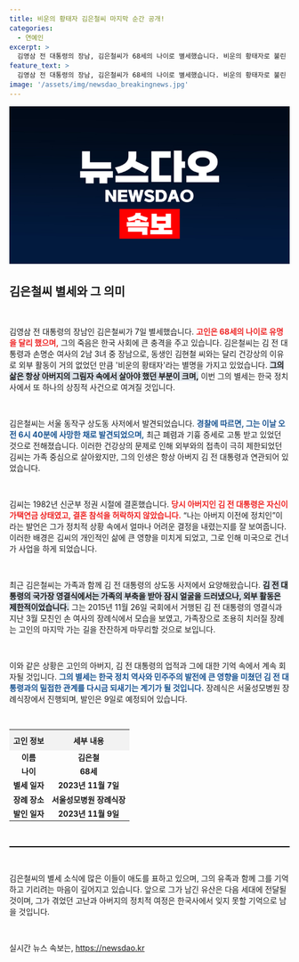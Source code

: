 ```yaml
---
title: 비운의 황태자 김은철씨 마지막 순간 공개!
categories:
  - 연예인
excerpt: >
  김영삼 전 대통령의 장남, 김은철씨가 68세의 나이로 별세했습니다. 비운의 황태자로 불린 고인은 가족장으로 조용히 장례를 치를 예정입니다. 그의 생애와 가족의 뒷이야기를 담은 기사를 클릭해보세요!
feature_text: >
  김영삼 전 대통령의 장남, 김은철씨가 68세의 나이로 별세했습니다. 비운의 황태자로 불린 고인은 가족장으로 조용히 장례를 치를 예정입니다. 그의 생애와 가족의 뒷이야기를 담은 기사를 클릭해보세요!
image: '/assets/img/newsdao_breakingnews.jpg'
---
```


<p><img src="/assets/img/newsdao_breakingnews.jpg" alt="flaretime 속보" /></p>

<h2 data-ke-size="size26">김은철씨 별세와 그 의미</h2>

<p data-ke-size="size16">&nbsp;</p>

<p>김영삼 전 대통령의 장남인 김은철씨가 7일 별세했습니다. <b><span style="color: #ee2323;">고인은 68세의 나이로 유명을 달리 했으며,</span></b> 그의 죽음은 한국 사회에 큰 충격을 주고 있습니다. 김은철씨는 김 전 대통령과 손명순 여사의 2남 3녀 중 장남으로, 동생인 김현철 씨와는 달리 건강상의 이유로 외부 활동이 거의 없었던 만큼 '비운의 황태자'라는 별명을 가지고 있었습니다. <b><span style="background-color: #21538527;">그의 삶은 항상 아버지의 그림자 속에서 살아야 했던 부분이 크며,</span></b> 이번 그의 별세는 한국 정치사에서 또 하나의 상징적 사건으로 여겨질 것입니다. </p>

<p data-ke-size="size16">&nbsp;</p>

<p>김은철씨는 서울 동작구 상도동 사저에서 발견되었습니다. <b><span style="color: #1a5490;">경찰에 따르면, 그는 이날 오전 6시 40분에 사망한 채로 발견되었으며,</span></b> 최근 폐렴과 기흉 증세로 고통 받고 있었던 것으로 전해졌습니다. 이러한 건강상의 문제로 인해 외부와의 접촉이 극히 제한되었던 김씨는 가족 중심으로 살아왔지만, 그의 인생은 항상 아버지 김 전 대통령과 연관되어 있었습니다. </p>

<p data-ke-size="size16">&nbsp;</p>

<p>김씨는 1982년 신군부 정권 시절에 결혼했습니다. <b><span style="color: #ee2323;">당시 아버지인 김 전 대통령은 자신이 가택연금 상태였고, 결혼 참석을 허락하지 않았습니다.</span></b> “나는 아버지 이전에 정치인”이라는 발언은 그가 정치적 상황 속에서 얼마나 어려운 결정을 내렸는지를 잘 보여줍니다. 이러한 배경은 김씨의 개인적인 삶에 큰 영향을 미치게 되었고, 그로 인해 미국으로 건너가 사업을 하게 되었습니다. </p>

<p data-ke-size="size16">&nbsp;</p>

<p>최근 김은철씨는 가족과 함께 김 전 대통령의 상도동 사저에서 요양해왔습니다. <b><span style="background-color: #21538527;">김 전 대통령의 국가장 영결식에서는 가족의 부축을 받아 잠시 얼굴을 드러냈으나, 외부 활동은 제한적이었습니다.</span></b> 그는 2015년 11월 26일 국회에서 거행된 김 전 대통령의 영결식과 지난 3월 모친인 손 여사의 장례식에서 모습을 보였고, 가족장으로 조용히 치러질 장례는 고인의 마지막 가는 길을 잔잔하게 마무리할 것으로 보입니다. </p>

<p data-ke-size="size16">&nbsp;</p>

<p>이와 같은 상황은 고인의 아버지, 김 전 대통령의 업적과 그에 대한 기억 속에서 계속 회자될 것입니다. <b><span style="color: #1a5490;">그의 별세는 한국 정치 역사와 민주주의 발전에 큰 영향을 미쳤던 김 전 대통령과의 밀접한 관계를 다시금 되새기는 계기가 될 것입니다.</span></b> 장례식은 서울성모병원 장례식장에서 진행되며, 발인은 9일로 예정되어 있습니다. </p>

<p data-ke-size="size16">&nbsp;</p>

<table style="width: 100%; border-collapse: collapse;">
    <tr>
        <th style="text-align: center; height: 30px; background-color: #f2f2f2;">고인 정보</th>
        <th style="text-align: center; height: 30px; background-color: #f2f2f2;">세부 내용</th>
    </tr>
    <tr>
        <td style="text-align: center; height: 17px;"><b>이름</b></td>
        <td style="text-align: center; height: 17px;"><b>김은철</b></td>
    </tr>
    <tr>
        <td style="text-align: center; height: 17px;"><b>나이</b></td>
        <td style="text-align: center; height: 17px;"><b>68세</b></td>
    </tr>
    <tr>
        <td style="text-align: center; height: 17px;"><b>별세 일자</b></td>
        <td style="text-align: center; height: 17px;"><b>2023년 11월 7일</b></td>
    </tr>
    <tr>
        <td style="text-align: center; height: 17px;"><b>장례 장소</b></td>
        <td style="text-align: center; height: 17px;"><b>서울성모병원 장례식장</b></td>
    </tr>
    <tr>
        <td style="text-align: center; height: 17px;"><b>발인 일자</b></td>
        <td style="text-align: center; height: 17px;"><b>2023년 11월 9일</b></td>
    </tr>
</table>

<p data-ke-size="size16">&nbsp;</p>

<hr style="height: 2px; background-color: #000;"/>

<p data-ke-size="size16">&nbsp;</p>

<p>김은철씨의 별세 소식에 많은 이들이 애도를 표하고 있으며, 그의 유족과 함께 그를 기억하고 기리려는 마음이 깊어지고 있습니다. 앞으로 그가 남긴 유산은 다음 세대에 전달될 것이며, 그가 겪었던 고난과 아버지의 정치적 여정은 한국사에서 잊지 못할 기억으로 남을 것입니다. </p>

<p data-ke-size="size16">&nbsp;</p>
실시간 뉴스 속보는, <a href="https://newsdao.kr" rel="dofollow">https://newsdao.kr</a>


